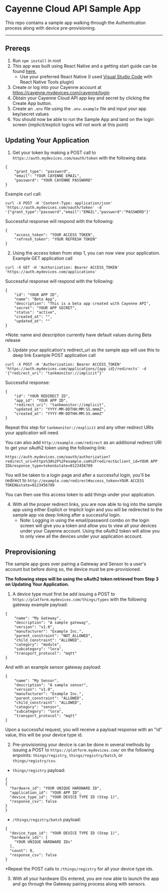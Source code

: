 # Cayenne Cloud API Sample App

This repo contains a sample app walking through the Authentication process along with device pre-provisioning. 

---

## Prereqs
1. Run `npm install` in root
2. This app was built using React Native and a getting start guide can be found [here.](https://facebook.github.io/react-native/docs/getting-started.html)
    - Use your preferred React Native (I used [Visual Studio Code](https://code.visualstudio.com/) with React Native Tools plugin)
3. Create or log into your Cayenne account at https://cayenne.mydevices.com/cayenne/login
4. Obtain  your Cayenne Cloud API app key and secret by clicking the Create App button.
5. Create an `.env` file using the `.env.example` file and input your app key/secret values
6. You should now be able to run the Sample App and land on the login screen (implicit/explicit logins will not work at this point)

## Updating Your Application
1. Get your token by making a POST call to `https://auth.mydevices.com/oauth/token` with the following data:  
```
{
    "grant_type": "password",
    "email": "YOUR CAYENNE EMAIL",
    "password": "YOUR CAYENNE PASSWORD"
}
```
Example curl call:
```
curl -X POST -H 'Content-Type: application/json' 'https://auth.mydevices.com/oauth/token' -d '{"grant_type":"password","email":"EMAIL","password":"PASSWORD"}'
```
Successful response will respond with the following:
```
{
    "access_token": "YOUR ACCESS TOKEN",
    "refresh_token": "YOUR REFRESH TOKEN"
}
```
2. Using the access token from step 1, you can now view your application.
Example GET application call
```
curl -X GET -H 'Authorization: Bearer ACCESS_TOKEN' 'https://auth.mydevices.com/applications'
```
Successful response will respond with the following:
```
{
    "id": "YOUR APP ID",
    "name": "Beta App",
    "description": "This is a beta app created with Cayenne API",
    "secret": "YOUR APP SECRET",
    "status": "active",
    "created_at": "",
    "updated_at": ""
}
```
*Note: name and description currently have default values during Beta release

3. Update your application's redirect_uri as the sample app will use this to deep link
Example POST application call
```
curl -X POST -H 'Authorization: Bearer ACCESS_TOKEN' 'https://auth.mydevices.com/applications/{app id}/redirects' -d '{"redirect_uri": "tankmonitor://implicit"}'
```
Successful response:
```
{
    "id": "YOUR REDIRECT ID",
    "app_id": "YOUR APP ID",
    "redirect_uri": "tankmonitor://implicit",
    "updated_at": "YYYY-MM-DDTHH:MM:SS.mmmZ",
    "created_at": "YYYY-MM-DDTHH:MM:SS.mmmZ"
}
```
Repeat this step for `tankmonitor://explicit` and any other redirect URIs your application will need.

You can also add `http://example.com/redirect` as an additional redirect URI to get your oAuth2 token using the following link:
```
https://auth.mydevices.com/oauth/authorization?redirect_uri=https%3A%2F%2Fexample.com%2Fredirect&client_id=YOUR APP ID&response_type=token&state=0123456789
```
You will be taken to a login page and after a successful login, you'll be redirect to `http://example.com/redirect#access_token=YOUR ACCESS TOKEN&state=0123456789`

You can then use this access token to add things under your application. 

4. With all the proper redirect links, you are now able to log into the sample app using either Explicit or Implicit login and you will be redirected to the sample app via deep linking after a successful login.
    - Note: Logging in using the email/password combo on the login screen will give you a token and allow you to view all your devices under your Cayenne account. Using the oAuth2 token will allow you to only view all the devices under your application account.

## Preprovisioning
The sample app goes over pairing a Gateway and Sensor to a user's account but before doing so, the device must be pre-provisioned. 

**The following steps will be using the oAuth2 token retrieved from Step 3 on Updating Your Application.**

1. A device type must first be add issuing a POST to `https://platform.mydevices.com/things/types` with the following gateway example payload:
```
{
    "name": "My Gateway",
    "description": "A sample gateway",
    "version": "v1.0",
    "manufacturer": "Example Inc.",
    "parent_constraint": "NOT_ALLOWED",
    "child_constraint": "ALLOWED",
    "category": "module",
    "subcategory": "lora",
    "transport_protocol": "mqtt"
}
```

And with an example sensor gateway payload:
```
{
    "name": "My Sensor",
    "description": "A sample sensor",
    "version": "v1.0",
    "manufacturer": "Example Inc.",
    "parent_constraint": "ALLOWED",
    "child_constraint": "ALLOWED",
    "category": "sensor",
    "subcategory": "lora",
    "transport_protocol": "mqtt"
}
```

Upon a successful request, you will receive a payload response with an "id" value, this will be your device type id. 

2. Pre-provisioning your device is can be done in several methods by issuing a POST to `https://platform.mydevices.com/` on the following enpoints: `things/registry`, `things/registry/batch`, or `things/registry/csv`.
- `things/registry` payload: 
```
{
{
  "hardware_id": "YOUR UNIQUE HARDWARE ID",
  "application_id": "YOUR APP ID",
  "device_type_id": "YOUR DEVICE TYPE ID (Step 1)",
  "response_csv": false
}
}
```

- `/things/registry/batch` payload:
```
{
  "device_type_id": "YOUR DEVICE TYPE ID (Step 1)",
  "hardware_ids": [
    "YOUR UNIQUE HARDWARE IDs"
  ],
  "count": 0,
  "response_csv": false
}
```

*Repeat the POST calls to `/things/registry` for all your device type ids. 

3. With all your hardware IDs entered, you are now able to launch the app and go through the Gateway pairing process along with sensors. 
